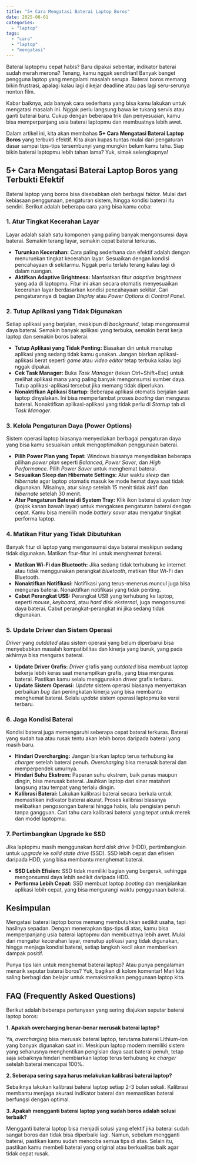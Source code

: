 ```yaml
---
title: "5+ Cara Mengatasi Baterai Laptop Boros"
date: 2025-08-01
categories: 
  - "laptop"
tags: 
  - "cara"
  - "laptop"
  - "mengatasi"
---
```


Baterai laptopmu cepat habis? Baru dipakai sebentar, indikator baterai sudah merah merona? Tenang, kamu nggak sendirian! Banyak banget pengguna laptop yang mengalami masalah serupa. Baterai boros memang bikin frustrasi, apalagi kalau lagi dikejar deadline atau pas lagi seru-serunya nonton film.

Kabar baiknya, ada banyak cara sederhana yang bisa kamu lakukan untuk mengatasi masalah ini. Nggak perlu langsung bawa ke tukang servis atau ganti baterai baru. Cukup dengan beberapa trik dan penyesuaian, kamu bisa memperpanjang usia baterai laptopmu dan membuatnya lebih awet.

Dalam artikel ini, kita akan membahas **5+ Cara Mengatasi Baterai Laptop Boros** yang terbukti efektif. Kita akan kupas tuntas mulai dari pengaturan dasar sampai tips-tips tersembunyi yang mungkin belum kamu tahu. Siap bikin baterai laptopmu lebih tahan lama? Yuk, simak selengkapnya!

## 5+ Cara Mengatasi Baterai Laptop Boros yang Terbukti Efektif

Baterai laptop yang boros bisa disebabkan oleh berbagai faktor. Mulai dari kebiasaan penggunaan, pengaturan sistem, hingga kondisi baterai itu sendiri. Berikut adalah beberapa cara yang bisa kamu coba:

### 1\. Atur Tingkat Kecerahan Layar

Layar adalah salah satu komponen yang paling banyak mengonsumsi daya baterai. Semakin terang layar, semakin cepat baterai terkuras.

- **Turunkan Kecerahan:** Cara paling sederhana dan efektif adalah dengan menurunkan tingkat kecerahan layar. Sesuaikan dengan kondisi pencahayaan di sekitarmu. Nggak perlu terlalu terang kalau lagi di dalam ruangan.
- **Aktifkan Adaptive Brightness:** Manfaatkan fitur _adaptive brightness_ yang ada di laptopmu. Fitur ini akan secara otomatis menyesuaikan kecerahan layar berdasarkan kondisi pencahayaan sekitar. Cari pengaturannya di bagian _Display_ atau _Power Options_ di _Control Panel_.

### 2\. Tutup Aplikasi yang Tidak Digunakan

Setiap aplikasi yang berjalan, meskipun di _background_, tetap mengonsumsi daya baterai. Semakin banyak aplikasi yang terbuka, semakin berat kerja laptop dan semakin boros baterai.

- **Tutup Aplikasi yang Tidak Penting:** Biasakan diri untuk menutup aplikasi yang sedang tidak kamu gunakan. Jangan biarkan aplikasi-aplikasi berat seperti _game_ atau _video editor_ tetap terbuka kalau lagi nggak dipakai.
- **Cek Task Manager:** Buka _Task Manager_ (tekan Ctrl+Shift+Esc) untuk melihat aplikasi mana yang paling banyak mengonsumsi sumber daya. Tutup aplikasi-aplikasi tersebut jika memang tidak diperlukan.
- **Nonaktifkan Aplikasi Startup:** Beberapa aplikasi otomatis berjalan saat laptop dinyalakan. Ini bisa memperlambat proses _booting_ dan menguras baterai. Nonaktifkan aplikasi-aplikasi yang tidak perlu di _Startup_ tab di _Task Manager_.

### 3\. Kelola Pengaturan Daya (Power Options)

Sistem operasi laptop biasanya menyediakan berbagai pengaturan daya yang bisa kamu sesuaikan untuk mengoptimalkan penggunaan baterai.

- **Pilih Power Plan yang Tepat:** Windows biasanya menyediakan beberapa pilihan _power plan_ seperti _Balanced_, _Power Saver_, dan _High Performance_. Pilih _Power Saver_ untuk menghemat baterai.
- **Sesuaikan Sleep dan Hibernate Settings:** Atur waktu _sleep_ dan _hibernate_ agar laptop otomatis masuk ke mode hemat daya saat tidak digunakan. Misalnya, atur _sleep_ setelah 15 menit tidak aktif dan _hibernate_ setelah 30 menit.
- **Atur Pengaturan Baterai di System Tray:** Klik ikon baterai di _system tray_ (pojok kanan bawah layar) untuk mengakses pengaturan baterai dengan cepat. Kamu bisa memilih mode _battery saver_ atau mengatur tingkat performa laptop.

### 4\. Matikan Fitur yang Tidak Dibutuhkan

Banyak fitur di laptop yang mengonsumsi daya baterai meskipun sedang tidak digunakan. Matikan fitur-fitur ini untuk menghemat baterai.

- **Matikan Wi-Fi dan Bluetooth:** Jika sedang tidak terhubung ke internet atau tidak menggunakan perangkat _bluetooth_, matikan fitur Wi-Fi dan Bluetooth.
- **Nonaktifkan Notifikasi:** Notifikasi yang terus-menerus muncul juga bisa menguras baterai. Nonaktifkan notifikasi yang tidak penting.
- **Cabut Perangkat USB:** Perangkat USB yang terhubung ke laptop, seperti _mouse_, _keyboard_, atau _hard disk eksternal_, juga mengonsumsi daya baterai. Cabut perangkat-perangkat ini jika sedang tidak digunakan.

### 5\. Update Driver dan Sistem Operasi

_Driver_ yang _outdated_ atau sistem operasi yang belum diperbarui bisa menyebabkan masalah kompatibilitas dan kinerja yang buruk, yang pada akhirnya bisa menguras baterai.

- **Update Driver Grafis:** _Driver_ grafis yang _outdated_ bisa membuat laptop bekerja lebih keras saat menampilkan grafis, yang bisa menguras baterai. Pastikan kamu selalu menggunakan _driver_ grafis terbaru.
- **Update Sistem Operasi:** _Update_ sistem operasi biasanya menyertakan perbaikan _bug_ dan peningkatan kinerja yang bisa membantu menghemat baterai. Selalu _update_ sistem operasi laptopmu ke versi terbaru.

### 6\. Jaga Kondisi Baterai

Kondisi baterai juga memengaruhi seberapa cepat baterai terkuras. Baterai yang sudah tua atau rusak tentu akan lebih boros daripada baterai yang masih baru.

- **Hindari Overcharging:** Jangan biarkan laptop terus terhubung ke _charger_ setelah baterai penuh. _Overcharging_ bisa merusak baterai dan memperpendek umurnya.
- **Hindari Suhu Ekstrem:** Paparan suhu ekstrem, baik panas maupun dingin, bisa merusak baterai. Jauhkan laptop dari sinar matahari langsung atau tempat yang terlalu dingin.
- **Kalibrasi Baterai:** Lakukan kalibrasi baterai secara berkala untuk memastikan indikator baterai akurat. Proses kalibrasi biasanya melibatkan pengosongan baterai hingga habis, lalu pengisian penuh tanpa gangguan. Cari tahu cara kalibrasi baterai yang tepat untuk merek dan model laptopmu.

### 7\. Pertimbangkan Upgrade ke SSD

Jika laptopmu masih menggunakan _hard disk drive_ (HDD), pertimbangkan untuk _upgrade_ ke _solid state drive_ (SSD). SSD lebih cepat dan efisien daripada HDD, yang bisa membantu menghemat baterai.

- **SSD Lebih Efisien:** SSD tidak memiliki bagian yang bergerak, sehingga mengonsumsi daya lebih sedikit daripada HDD.
- **Performa Lebih Cepat:** SSD membuat laptop _booting_ dan menjalankan aplikasi lebih cepat, yang bisa mengurangi waktu penggunaan baterai.

## Kesimpulan

Mengatasi baterai laptop boros memang membutuhkan sedikit usaha, tapi hasilnya sepadan. Dengan menerapkan tips-tips di atas, kamu bisa memperpanjang usia baterai laptopmu dan membuatnya lebih awet. Mulai dari mengatur kecerahan layar, menutup aplikasi yang tidak digunakan, hingga menjaga kondisi baterai, setiap langkah kecil akan memberikan dampak positif.

Punya tips lain untuk menghemat baterai laptop? Atau punya pengalaman menarik seputar baterai boros? Yuk, bagikan di kolom komentar! Mari kita saling berbagi dan belajar untuk memaksimalkan penggunaan laptop kita.

## FAQ (Frequently Asked Questions)

Berikut adalah beberapa pertanyaan yang sering diajukan seputar baterai laptop boros:

**1\. Apakah overcharging benar-benar merusak baterai laptop?**

Ya, _overcharging_ bisa merusak baterai laptop, terutama baterai Lithium-ion yang banyak digunakan saat ini. Meskipun laptop modern memiliki sistem yang seharusnya menghentikan pengisian daya saat baterai penuh, tetap saja sebaiknya hindari membiarkan laptop terus terhubung ke _charger_ setelah baterai mencapai 100%.

**2\. Seberapa sering saya harus melakukan kalibrasi baterai laptop?**

Sebaiknya lakukan kalibrasi baterai laptop setiap 2-3 bulan sekali. Kalibrasi membantu menjaga akurasi indikator baterai dan memastikan baterai berfungsi dengan optimal.

**3\. Apakah mengganti baterai laptop yang sudah boros adalah solusi terbaik?**

Mengganti baterai laptop bisa menjadi solusi yang efektif jika baterai sudah sangat boros dan tidak bisa diperbaiki lagi. Namun, sebelum mengganti baterai, pastikan kamu sudah mencoba semua tips di atas. Selain itu, pastikan kamu membeli baterai yang original atau berkualitas baik agar tidak cepat rusak.
